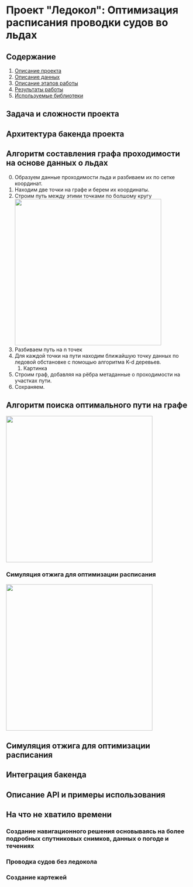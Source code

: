# Проект "Ледокол": Оптимизация расписания проводки судов во льдах

## Содержание
1. [Описание проекта](#description)
2. [Описание данных](#data)
3. [Описание этапов работы](#stages)
4. [Результаты работы](#results)
5. [Используемые библиотеки](#libs)

## Задача и сложности проекта

## Архитектура бакенда проекта



## Алгоритм составления графа проходимости на основе данных о льдах

0. Образуем данные проходимости льда и разбиваем их по сетке координат.
1. Находим две точки на графе и берем их координаты. 
2. Строим путь между этими точками по болшому кругу <img src="https://upload.wikimedia.org/wikipedia/commons/thumb/c/cb/Illustration_of_great-circle_distance.svg/220px-Illustration_of_great-circle_distance.svg.png" width="400">
3. Разбиваем путь на n точек
4. Для каждой точки на пути находим ближайшую точку данных по ледовой обстановке с помощью алгоритма K-d деревьев.
   1. Картинка
5. Строим граф, добавляя на рёбра метаданные о проходимости на участках пути.
6. Сохраняем.

## Алгоритм поиска оптимального пути на графе

<img src="https://upload.wikimedia.org/wikipedia/commons/5/5d/Dijkstra_Animation.gif" width="400">


### Симуляция отжига для оптимизации расписания
<img src="https://upload.wikimedia.org/wikipedia/commons/1/10/Travelling_salesman_problem_solved_with_simulated_annealing.gif" width="400">


## Симуляция отжига для оптимизации расписания

## Интеграция бакенда

## Описание API и примеры использования

## На что не хватило времени

### Создание навигационного решения основываясь на более подробных спутниковых снимков, данных о погоде и течениях

### Проводка судов без ледокола

### Создание картежей
